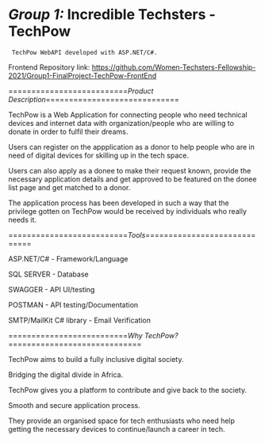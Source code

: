 *Group 1:* Incredible Techsters - TechPow
=================================
     TechPow WebAPI developed with ASP.NET/C#.
     
Frontend Repository link: https://github.com/Women-Techsters-Fellowship-2021/Group1-FinalProject-TechPow-FrontEnd

==========================*Product Description*=============================

TechPow is a Web Application for connecting people who need technical devices and internet data with organization/people who are willing to donate in order to fulfil their dreams.


Users can register on the appplication as a donor to help people who are in need of digital devices for skilling up in the tech space.


Users can also apply as a donee to make their request known, provide the necessary application details and get approved to be featured on the donee list page and get matched to a donor.


The application process has been developed in such a way that the privilege gotten on TechPow would be received by individuals who really needs it.


==========================*Tools*=============================

ASP.NET/C# - Framework/Language

SQL SERVER - Database

SWAGGER - API UI/testing

POSTMAN - API testing/Documentation

SMTP/MailKit C# library - Email Verification


==========================*Why TechPow?*=============================

TechPow aims to build a fully inclusive digital society.

Bridging the digital divide in Africa.

TechPow gives you a platform to contribute and give back to the society.

Smooth and secure application process.

They provide an organised space for tech enthusiasts who need help getting the necessary devices to continue/launch a career in tech.
